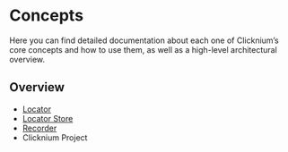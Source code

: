 # Concepts
Here you can find detailed documentation about each one of Clicknium’s core concepts and how to use them, as well as a high-level architectural overview.

## Overview
- [Locator](./locator.md) 
- [Locator Store](./locatorstore.md)
- [Recorder](./recorder/recorder.md)
- Clicknium Project

